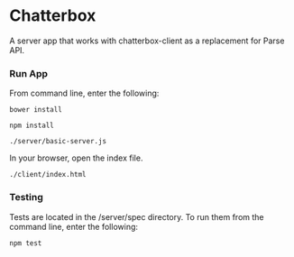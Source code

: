 Chatterbox
==============

A server app that works with chatterbox-client as a replacement for Parse API.

### Run App

From command line, enter the following:

```
bower install
```
```
npm install
```
```
./server/basic-server.js
``` 
In your browser, open the index file.
```
./client/index.html
``` 

### Testing

Tests are located in the /server/spec directory. To run them from the command line, enter the following:

```
npm test
```
